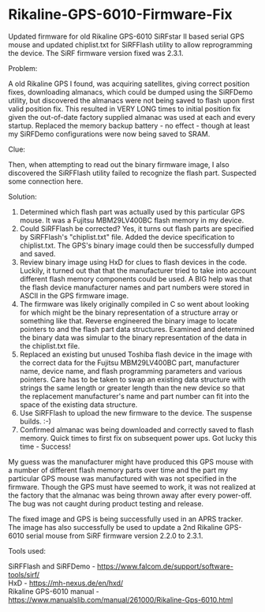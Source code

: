 # Rikaline-GPS-6010-Firmware-Fix
Updated firmware for old Rikaline GPS-6010 SiRFstar II based serial GPS mouse and updated chiplist.txt for SiRFFlash utility to allow reprogramming the device. The SiRF firmware version fixed was 2.3.1.

Problem:

A old Rikaline GPS I found, was acquiring satellites, giving correct position fixes, downloading almanacs, which could be dumped using the SiRFDemo utility, but discovered the almanacs were not being saved to flash upon first valid position fix. This resulted in VERY LONG times to initial position fix given the out-of-date factory supplied almanac was used at each and every startup. Replaced the memory backup battery - no effect - though at least my SiRFDemo configurations were now being saved to SRAM.

Clue:

Then, when attempting to read out the binary firmware image, I also discovered the SiRFFlash utility failed to recognize the flash part. Suspected some connection here.

Solution:

1. Determined which flash part was actually used by this particular GPS mouse. It was a Fujitsu MBM29LV400BC flash memory in my device.<br>
2. Could SiRFFlash be corrected? Yes, it turns out flash parts are specified by SiRFFlash's "chiplist.txt" file. Added the device specification to chiplist.txt. The GPS's binary image could then be successfully dumped and saved.<br>
3. Review binary image using HxD for clues to flash devices in the code. Luckily, it turned out that that the manufacturer tried to take into account different flash memory components could be used. A BIG help was that the flash device manufacturer names and part numbers were stored in ASCII in the GPS firmware image.<br>
4. The firmware was likely originally compiled in C so went about looking for which might be the binary representation of a structure array or something like that. Reverse engineered the binary image to locate pointers to and the flash part data structures. Examined and determined the binary data was simular to the binary representation of the data in the chiplist.txt file.<br>
5. Replaced an existing but unused Toshiba flash device in the image with the correct data for the Fujitsu MBM29LV400BC part, manufacturer name, device name, and flash programming parameters and various pointers. Care has to be taken to swap an existing data structure with strings the same length or greater length than the new device so that the replacement manufacturer's name and part number can fit into the space of the existing data structure.<br>
6. Use SiRFFlash to upload the new firmware to the device. The suspense builds. :-)<br>
7. Confirmed almanac was being downloaded and correctly saved to flash memory. Quick times to first fix on subsequent power ups. Got lucky this time - Success!

My guess was the manufacturer might have produced this GPS mouse with a number of different flash memory parts over time and the part my particular GPS mouse was manufactured with was not specified in the firmware. Though the GPS must have seemed to work, it was not realized at the factory that the almanac was being thrown away after every power-off. The bug was not caught during product testing and release.

The fixed image and GPS is being successfully used in an APRS tracker. The image has also successfully be used to update a 2nd Rikaline GPS-6010 serial mouse from SiRF firmware version 2.2.0 to 2.3.1.

Tools used:

SiRFFlash and SiRFDemo - https://www.falcom.de/support/software-tools/sirf/ <br>
HxD - https://mh-nexus.de/en/hxd/ <br>
Rikaline GPS-6010 manual - https://www.manualslib.com/manual/261000/Rikaline-Gps-6010.html <br>
